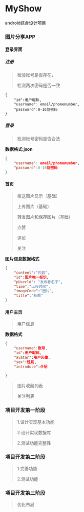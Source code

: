 # MyShow
android综合设计项目
### 图片分享APP

#### 登录界面

##### 注册

>检验账号是否存在，
>
>检测两次密码是否一致

```
{
	"id":用户昵称,
    "username": email/phonenumber,
    "password":8-16位密码
}
```

#####  登录

>检测账号密码是否合法

**数据格式:json** 

```json
{
    "username": email/phonenumber,
    "password":8-16位密码
}
```



#### 首页

> 推送图片显示（基础）
>
> 上传图片（基础）
>
> 转发图片和保存图片（基础） 
>
> 点赞
>
> 评论
>
> 关注

**图片信息数据格式**

```json
{
    "content":"内容",
    "id":图片唯一标识,
    "pUserld": "发布者名字",
    "time":"上传时间",
    "imageCode":"图片",
    "title":"标题"
}
```

#### 用户主页

 >用户信息

**数据格式**

```json
{
    "username":账号,
    "id":用户昵称,
    "avatar":用户头像,
    "sex":性别,
    "introduce":介绍
    
}
```

>图片收藏列表
>
>关注列表



### 项目开发第一阶段

>1.设计实现基本功能
>
>2.设计实现数据库
>
>2.测试功能完整性

### 项目开发第二阶段

>1.完善功能
>
>2.测试功能

### 项目开发第三阶段

>优化布局
